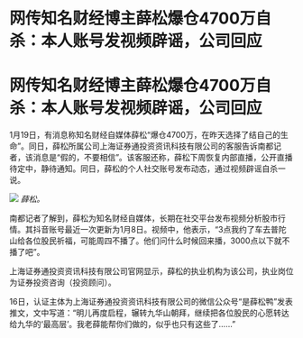 # 网传知名财经博主薛松爆仓4700万自杀：本人账号发视频辟谣，公司回应

# 网传知名财经博主薛松爆仓4700万自杀：本人账号发视频辟谣，公司回应

1月19日，有消息称知名财经自媒体薛松“爆仓4700万，在昨天选择了结自己的生命”。同日，薛松所属公司上海证券通投资资讯科技有限公司的客服告诉南都记者，该消息是“假的，不要相信”。该客服还称，薛松下周恢复内部直播，公开直播待定中，静待通知。同日，薛松的个人社交账号发布动态，通过视频辟谣自杀一说。

![](https://inews.gtimg.com/om_bt/OVh3zSWXwRMrolYcK1Lb0wAmAeXU5ylBjpXxSKuXWr-a0AA/1000)
_薛松。_

南都记者了解到，薛松为知名财经自媒体，长期在社交平台发布视频分析股市行情。其抖音账号最近一次更新为1月8日。视频中，他表示，“3点我约了车去普陀山给各位股民祈福，可能周四不播了。他们问什么时候回来播，3000点以下就不播了吧”。

上海证券通投资资讯科技有限公司官网显示，薛松的执业机构为该公司，执业岗位为证券投资咨询（投资顾问）。

16日，认证主体为上海证券通投资资讯科技有限公司的微信公众号“是薛松鸭”发表推文，文中写道：“明儿再度启程，辗转九华山朝拜，继续把各位股民的心愿转达给九华的‘最高层’。我老薛能帮你们做的，似乎也只有这些了……”


